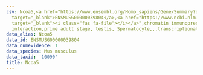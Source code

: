 ```yaml
---
csv: Ncoa5,<a href="https://www.ensembl.org/Homo_sapiens/Gene/Summary?db=core;g=ENSMUSG00000039804"
  target="_blank">ENSMUSG00000039804</a>,<a href="https://www.ncbi.nlm.nih.gov/pubmed/25450459"
  target="_blank"><i class="fas fa-file"></i></a>",chromatin immunoprecipitation assay,direct
  interaction,prime adult stage, testis, Spermatocyte,,,transcriptional regulation,
data_alias: Ncoa5
data_id: ENSMUSG00000039804
data_numevidence: 1
data_species: Mus musculus
data_taxid: '10090'
title: Ncoa5
---
```

